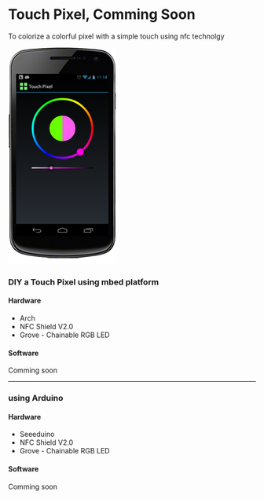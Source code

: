 Touch Pixel, Comming Soon
=========================

To colorize a colorful pixel with a simple touch using nfc technolgy

![preview](img/preview.png)


### DIY a Touch Pixel using mbed platform
#### Hardware
+ Arch
+ NFC Shield V2.0
+ Grove - Chainable RGB LED

#### Software
Comming soon

----------------

### using Arduino
#### Hardware
+ Seeeduino
+ NFC Shield V2.0
+ Grove - Chainable RGB LED

#### Software
Comming soon
